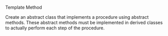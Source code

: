Template Method

Create an abstract class that implements a procedure using abstract methods. These abstract methods must be implemented in derived classes to actually perform each step of the procedure.